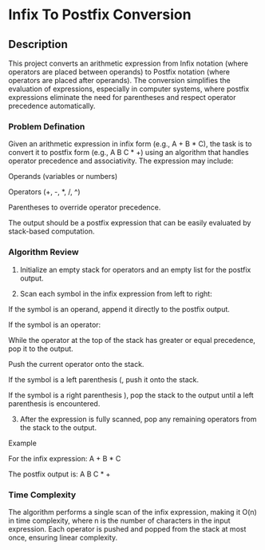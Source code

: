 # Infix To Postfix Conversion

## Description

This project converts an arithmetic expression from Infix notation (where operators are placed between operands) to Postfix notation (where operators are placed after operands). The conversion simplifies the evaluation of expressions, especially in computer systems, where postfix expressions eliminate the need for parentheses and respect operator precedence automatically.

### Problem Defination

Given an arithmetic expression in infix form (e.g., A + B * C), the task is to convert it to postfix form (e.g., A B C * +) using an algorithm that handles operator precedence and associativity. The expression may include:

Operands (variables or numbers)

Operators (+, -, *, /, ^)

Parentheses to override operator precedence.


The output should be a postfix expression that can be easily evaluated by stack-based computation.

### Algorithm Review

1. Initialize an empty stack for operators and an empty list for the postfix output.


2. Scan each symbol in the infix expression from left to right:

If the symbol is an operand, append it directly to the postfix output.

If the symbol is an operator:

While the operator at the top of the stack has greater or equal precedence, pop it to the output.

Push the current operator onto the stack.


If the symbol is a left parenthesis (, push it onto the stack.

If the symbol is a right parenthesis ), pop the stack to the output until a left parenthesis is encountered.



3. After the expression is fully scanned, pop any remaining operators from the stack to the output.

Example

For the infix expression: A + B * C

The postfix output is: A B C * +

### Time Complexity

The algorithm performs a single scan of the infix expression, making it O(n) in time complexity, where n is the number of characters in the input expression. Each operator is pushed and popped from the stack at most once, ensuring linear complexity.